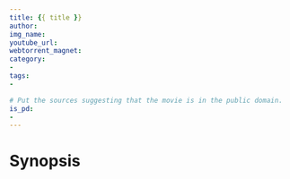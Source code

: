 ```yaml
---
title: {{ title }}
author:
img_name:
youtube_url:
webtorrent_magnet:
category:
-
tags:
-

# Put the sources suggesting that the movie is in the public domain.
is_pd:
-
---
```


# Synopsis
